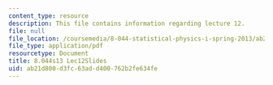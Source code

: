 ```yaml
---
content_type: resource
description: This file contains information regarding lecture 12.
file: null
file_location: /coursemedia/8-044-statistical-physics-i-spring-2013/ab21d800d3fc63add400762b2fe634fe_MIT8_044S13_L12.pdf
file_type: application/pdf
resourcetype: Document
title: 8.044s13 Lec12Slides
uid: ab21d800-d3fc-63ad-d400-762b2fe634fe
---
```

